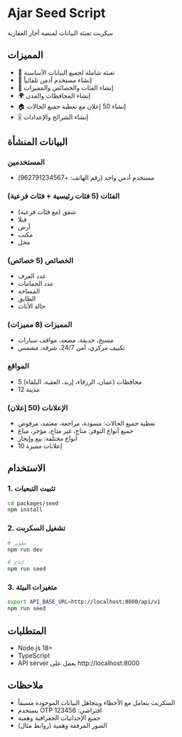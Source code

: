 # Ajar Seed Script

سكربت تعبئة البيانات لمنصة أجار العقارية

## المميزات

- 🌱 تعبئة شاملة لجميع البيانات الأساسية
- 🔐 إنشاء مستخدم أدمن تلقائياً
- 📂 إنشاء الفئات والخصائص والمميزات
- 🌍 إنشاء المحافظات والمدن
- 🏠 إنشاء 50 إعلان مع تغطية جميع الحالات
- 🎚️ إنشاء الشرائح والإعدادات

## البيانات المنشأة

### المستخدمين
- مستخدم أدمن واحد (رقم الهاتف: +962791234567)

### الفئات (5 فئات رئيسية + فئات فرعية)
- شقق (مع فئات فرعية)
- فيلا
- أرض
- مكتب
- محل

### الخصائص (5 خصائص)
- عدد الغرف
- عدد الحمامات
- المساحة
- الطابق
- حالة الأثاث

### المميزات (8 مميزات)
- مسبح، حديقة، مصعد، مواقف سيارات
- تكييف مركزي، أمن 24/7، شرفة، مشمس

### المواقع
- 5 محافظات (عمان، الزرقاء، إربد، العقبة، البلقاء)
- 12 مدينة

### الإعلانات (50 إعلان)
- تغطية جميع الحالات: مسودة، مراجعة، معتمد، مرفوض
- جميع أنواع التوفر: متاح، غير متاح، مؤجر، مباع
- أنواع مختلفة: بيع وإيجار
- 10 إعلانات مميزة

## الاستخدام

### 1. تثبيت التبعيات
```bash
cd packages/seed
npm install
```

### 2. تشغيل السكربت
```bash
# تطوير
npm run dev

# إنتاج
npm run seed
```

### 3. متغيرات البيئة
```bash
export API_BASE_URL=http://localhost:8000/api/v1
npm run seed
```

## المتطلبات

- Node.js 18+
- TypeScript
- API server يعمل على http://localhost:8000

## ملاحظات

- السكربت يتعامل مع الأخطاء ويتجاهل البيانات الموجودة مسبقاً
- يستخدم OTP افتراضي: 123456
- جميع الإحداثيات الجغرافية وهمية
- الصور المرفقة وهمية (روابط مثال)
